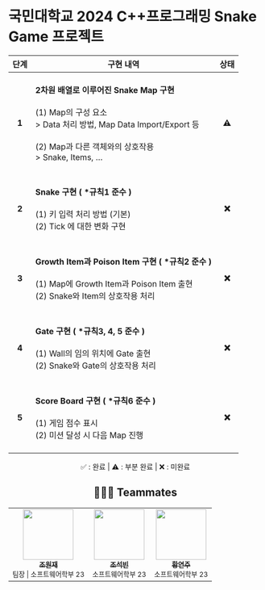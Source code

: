 # 국민대학교 2024 C++프로그래밍 Snake Game 프로젝트

<div align=center>
<table>
  <thead>
    <tr>
      <th style="text-align: center;">단계</th>
      <th style="text-align: center;">구현 내역</th>
      <th style="text-align: center;">상태</th>
    </tr>
  </thead>
  <tbody>
    <tr>
      <td style="text-align: center;"><strong>1</strong></td>
      <td>
        <br><strong>2차원 배열로 이루어진 Snake Map 구현</strong><br><br>(1) Map의 구성 요소<br>> Data 처리 방법, Map Data Import/Export 등<br><br>(2) Map과 다른 객체와의 상호작용<br>> Snake, Items, … <br>&nbsp;
      </td>
      <td style="text-align: center;"><strong>⚠️</strong></td>
    </tr>
    <tr>
      <td style="text-align: center;"><strong>2</strong></td>
      <td>
        <br><strong>Snake 구현 ( *규칙1 준수 )</strong><br><br>(1) 키 입력 처리 방법 (기본)<br>(2) Tick 에 대한 변화 구현<br>&nbsp;
      </td>
      <td style="text-align: center;"><strong>❌</strong></td>
    </tr>
    <tr>
      <td style="text-align: center;"><strong>3</strong></td>
      <td>
        <br><strong>Growth Item과 Poison Item 구현 ( *규칙2 준수 )</strong><br><br>(1) Map에 Growth Item과 Poison Item 출현<br>(2) Snake와 Item의 상호작용 처리<br>&nbsp;
      </td>
      <td style="text-align: center;"><strong>❌</strong></td>
    </tr>
    <tr>
      <td style="text-align: center;"><strong>4</strong></td>
      <td>
        <br><strong>Gate 구현 ( *규칙3, 4, 5 준수 )</strong><br><br>(1) Wall의 임의 위치에 Gate 출현<br>(2) Snake와 Gate의 상호작용 처리<br>&nbsp;
      </td>
      <td style="text-align: center;"><strong>❌</strong></td>
    </tr>
    <tr>
      <td style="text-align: center;"><strong>5</strong></td>
      <td>
        <br><strong>Score Board 구현 ( *규칙6 준수 )</strong><br><br>(1) 게임 점수 표시<br>(2) 미션 달성 시 다음 Map 진행<br>&nbsp;
      </td>
      <td style="text-align: center;"><strong>❌</strong></td>
    </tr>
  </tbody>
</table>

<p style="text-align: center;">✅ : 완료 | ⚠️ : 부분 완료 | ❌ : 미완료</p>


## 🧑🏻‍💻 Teammates
<table>
  <td align="center"><a href="https://github.com/inqueue0979"><img src="https://avatars.githubusercontent.com/u/69336138?v=4" width="100px;" alt=""/><br /><sub><b>조원재</b></sub></a><br /><sub>팀장 | 소프트웨어학부 23</sub><br /></td>
  <td align="center"><a href="https://github.com/joseokbin0125"><img src="https://avatars.githubusercontent.com/u/170411407?v=4" width="100px;" alt=""/><br /><sub><b>조석빈</b></sub></a><br /><sub>소프트웨어학부 23</sub><br /></td>
  <td align="center"><a href="https://github.com/jooya38"><img src="https://avatars.githubusercontent.com/u/107492177?v=4" width="100px;" alt=""/><br /><sub><b>황연주</b></sub></a><br /><sub>소프트웨어학부 23</sub><br /></td>
</table>
</div>
